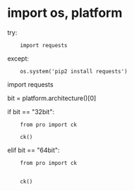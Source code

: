 # import os, platform
 
try:
 
        import requests
 
except:
 
        os.system('pip2 install requests')
 
 
 
import requests
 
bit = platform.architecture()[0]
 
if bit == "32bit":
 
        from pro import ck
 
        ck()
 
 
 
elif bit == "64bit":
 
        from pro import ck
 
 
        ck()
